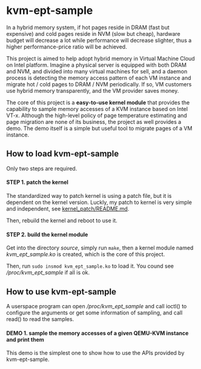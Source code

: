 # kvm-ept-sample
In a hybrid memory system, if hot pages reside in DRAM (fast but expensive) and cold pages reside in NVM (slow but cheap), hardware budget will decrease a lot while performance will decrease slighter, thus a higher performance-price ratio will be achieved.

This project is aimed to help adopt hybrid memory in Virtual Machine Cloud on Intel platform. Imagine a physical server is equipped with both DRAM and NVM, and divided into many virtual machines for sell, and a daemon process is detecting the memory access pattern of each VM instance and migrate hot / cold pages to DRAM / NVM periodically. If so, VM customers use hybrid memory transparently, and the VM provider saves money.

The core of this project is a **easy-to-use kernel module** that provides the capability to sample memory accesses of a KVM instance based on Intel VT-x. Although the high-level policy of page temperature estimating and page migration are none of its business, the project as well provides a demo. The demo itself is a simple but useful tool to migrate pages of a VM instance.

## How to load kvm-ept-sample
Only two steps are required.

#### STEP 1. patch the kernel
The standardized way to patch kernel is using a patch file, but it is dependent on the kernel version. Luckly, my patch to kernel is very simple and independent, see [kernel_patch/README.md](./kernel_patch/README.md). 

Then, rebuild the kernel and reboot to use it.

#### STEP 2. build the kernel module
Get into the directory *source*, simply run `make`, then a kernel module named *kvm_ept_sample.ko* is created, which is the core of this project.

Then, run `sudo insmod kvm_ept_sample.ko` to load it. You cound see */proc/kvm_ept_sample* if all is ok.

## How to use kvm-ept-sample
A userspace program can open */proc/kvm_ept_sample* and call ioctl() to configure the arguments or get some information of sampling, and call read() to read the samples.

#### DEMO 1. sample the memory accesses of a given QEMU-KVM instance and print them
This demo is the simplest one to show how to use the APIs provided by kvm-ept-sample.
